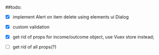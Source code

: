 ##todo:

- [x] implement Alert on item delete using elements ui Dialog
- [x] custom validation
- [x] get rid of props for income/outcome object,  use Vuex store instead;
- [ ] get rid of all props(?)

